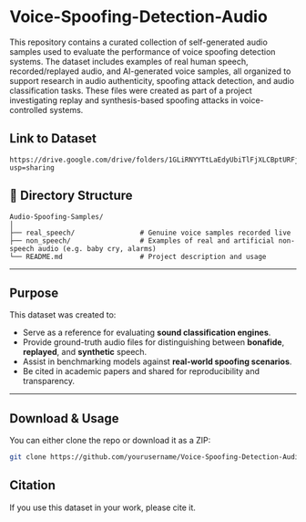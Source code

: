 # Voice-Spoofing-Detection-Audio
This repository contains a curated collection of self-generated audio samples used to evaluate the performance of voice spoofing detection systems. The dataset includes examples of real human speech, recorded/replayed audio, and AI-generated voice samples, all organized to support research in audio authenticity, spoofing attack detection, and audio classification tasks. These files were created as part of a project investigating replay and synthesis-based spoofing attacks in voice-controlled systems.

## Link to Dataset
```
https://drive.google.com/drive/folders/1GLiRNYYTtLaEdyUbiTlFjXLCBptURFjS?usp=sharing
```

## 📂 Directory Structure
```
Audio-Spoofing-Samples/
│
├── real_speech/                # Genuine voice samples recorded live
├── non_speech/                 # Examples of real and artificial non-speech audio (e.g. baby cry, alarms)
└── README.md                   # Project description and usage
```
---

## Purpose

This dataset was created to:

- Serve as a reference for evaluating **sound classification engines**.
- Provide ground-truth audio files for distinguishing between **bonafide**, **replayed**, and **synthetic** speech.
- Assist in benchmarking models against **real-world spoofing scenarios**.
- Be cited in academic papers and shared for reproducibility and transparency.

---

## Download & Usage

You can either clone the repo or download it as a ZIP:
```bash
git clone https://github.com/yourusername/Voice-Spoofing-Detection-Audio.git
```

## Citation
If you use this dataset in your work, please cite it.
